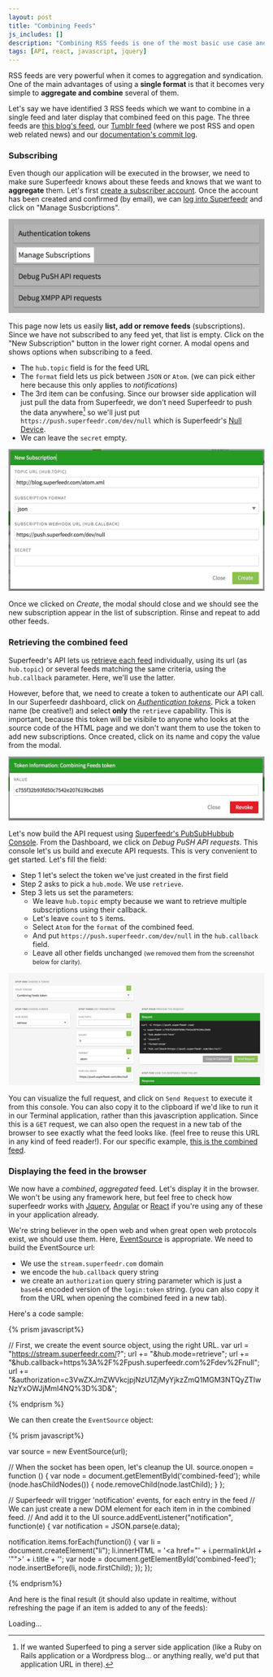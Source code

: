 ```yaml
---
layout: post
title: "Combining Feeds"
js_includes: []
description: "Combining RSS feeds is one of the most basic use case and provides a great way to aggregate content from several websites on a single page. Here's a quick tutorial on how to combine feeds with Superfeedr."
tags: [API, react, javascript, jquery]
---
```


RSS feeds are very powerful when it comes to aggregation and syndication. One of the main advantages of using a **single format** is that it becomes very simple to **aggregate and combine** several of them. 

Let's say we have identified 3 RSS feeds which we want to combine in a single feed and later display that combined feed on this page. The three feeds are [this blog's feed](https://superfeedr-blog-feed.herokuapp.com/), our [Tumblr feed](http://superfeedr.tumblr.com/rss) (where we post RSS and open web related news) and our [documentation's commit log](https://github.com/superfeedr/documentation/commits/master.atom).

### Subscribing

Even though our application will be executed in the browser, we need to make sure Superfeedr knows about these feeds and knows that we want to **aggregate** them. Let's first [create a subscriber account](https://superfeedr.com/subscriber/). Once the account has been created and confirmed (by email), we can [log into Superfeedr](http://superfeedr.com/login) and click on "Manage Susbcriptions".

<img src="/images/combining-feeds/manage-subscriptions.png">

This page now lets us easily **list, add or remove feeds** (subscriptions). Since we have not subscribed to any feed yet, that list is empty. Click on the "New Subscription" button in the lower right corner. A modal opens and shows options when subscribing to a feed. 

* The `hub.topic` field is for the feed URL
* The `format` field lets us pick between `JSON` or `Atom`. (we can pick either here because this only applies to *notifications*)
* The 3rd item can be confusing. Since our browser side application will just pull the data from Superfeedr, we don't need Superfeedr to push the data anywhere[^1] so we'll just put `https://push.superfeedr.com/dev/null` which is Superfeedr's [Null Device](https://en.wikipedia.org/wiki/Null_device). 
* We can leave the `secret` empty.

<img src="/images/combining-feeds/new-subscription.png">

Once we clicked on *Create*, the modal should close and we should see the new subscription appear in the list of subscription. Rinse and repeat to add other feeds.

### Retrieving the combined feed

Superfeedr's API lets us [retrieve each feed](http://documentation.superfeedr.com/subscribers.html#retrieving-entries-with-pubsubhubbub) individually, using its url (as `hub.topic`) or several feeds matching the same criteria, using the `hub.callback` parameter. Here, we'll use the latter.

However, before that, we need to create a token to authenticate our API call. In our Superfeedr dashboard, click on *[Authentication tokens](https://superfeedr.com/tokens/new)*. Pick a token name (be creative!) and select **only** the `retrieve` capability. This is important, because this token will be visibile to anyone who looks at the source code of the HTML page and we don't want them to use the token to add new subscriptions. Once created, click on its name and copy the value from the modal.

<img src="/images/combining-feeds/token-value.png">

Let's now build the API request using [Superfeedr's PubSubHubbub Console](http://superfeedr.com/push_console). From the Dashboard, we click on *Debug PuSH API requests*. This console let's us build and execute API requests. This is very convenient to get started. Let's fill the field:

* Step 1 let's select the token we've just created in the first field
* Step 2 asks to pick a `hub.mode`. We use `retrieve`.
* Step 3 lets us set the parameters:
	* We leave `hub.topic` empty because we want to retrieve multiple subscriptions using their callback.
	* Let's leave `count` to `5` items.
	* Select `Atom` for the `format` of the combined feed.
	* And put `https://push.superfeedr.com/dev/null` in the `hub.callback` field.
	* Leave all other fields unchanged <small>(we removed them from the screenshot below for clarity).</small>

<img src="/images/combining-feeds/push-console.png">

You can visualize the full request, and click on `Send Request` to execute it from this console. You can also copy it to the clipboard if we'd like to run it in our Terminal application, rather than this javascription application. Since this is a `GET` request, we can also open the request in a new tab of the browser to see exactly what the feed looks like. (feel free to reuse this URL in any kind of feed reader!). For our specific example, [this is the combined feed](https://push.superfeedr.com/?hub.mode=retrieve&count=20&format=atom&hub.callback=https%3A%2F%2Fpush.superfeedr.com%2Fdev%2Fnull&authorization=c3VwZXJmZWVkcjpjNzU1ZjMyYjkzZmQ1MGM3NTQyZTIwNzYxOWJjMmI4NQ%3D%3D&).

### Displaying the feed in the browser

We now have a *combined*, *aggregated* feed. Let's display it in the browser. We won't be using any framework here, but feel free to check how superfeedr works with [Jquery](http://blog.superfeedr.com/jquery-superfeedr/), [Angular](http://blog.superfeedr.com/angularjs-superfeedr/) or [React](http://blog.superfeedr.com/readers-news/) if you're using any of these in your application already.

We're string believer in the open web and when great open web protocols exist, we should use them. Here, [EventSource](/server-sent-events/) is appropriate. We need to build the EventSource url:

* We use the `stream.superfeedr.com` domain
* we encode the `hub.callback` query string
* we create an `authorization` query string parameter which is just a `base64` encoded version of the `login:token` string. (you can also copy it from the URL when opening the combined feed in a new tab).

Here's a code sample:

{% prism javascript%}

// First, we create the event source object, using the right URL.
var url = "https://stream.superfeedr.com/?";
url += "&hub.mode=retrieve";
url += "&hub.callback=https%3A%2F%2Fpush.superfeedr.com%2Fdev%2Fnull";
url += "&authorization=c3VwZXJmZWVkcjpjNzU1ZjMyYjkzZmQ1MGM3NTQyZTIwNzYxOWJjMmI4NQ%3D%3D&";

{% endprism %}

We can then create the `EventSource` object:

{% prism javascript%}

var source = new EventSource(url);

// When the socket has been open, let's cleanup the UI.
source.onopen = function () {
  var node = document.getElementById('combined-feed');
  while (node.hasChildNodes()) {
    node.removeChild(node.lastChild);
  }
};

// Superfeedr will trigger 'notification' events, for each entry in the feed
// We can just create a new DOM element for each item in in the combined feed.
// And add it to the UI
source.addEventListener("notification", function(e) {
  var notification = JSON.parse(e.data);

  notification.items.forEach(function(i) {
    var li = document.createElement("li");
    li.innerHTML = '<a href="' + i.permalinkUrl + '"">' + i.title + '</a>';
    var node = document.getElementById('combined-feed');
    node.insertBefore(li, node.firstChild);
  });
});

{% endprism%}

And here is the final result (it should also update in realtime, without refreshing the page if an item is added to any of the feeds):

<div id="combined-feed">Loading...</div>


[^1]: If we wanted Superfeed to ping a server side application (like a Ruby on Rails application or a Wordpress blog... or anything really, we'd put that application URL in there).

<script>
var url = "https://stream.superfeedr.com/?";
url += "&hub.mode=retrieve";
url += "&hub.callback=https%3A%2F%2Fpush.superfeedr.com%2Fdev%2Fnull";
url += "&authorization=c3VwZXJmZWVkcjpjNzU1ZjMyYjkzZmQ1MGM3NTQyZTIwNzYxOWJjMmI4NQ%3D%3D&";


var source = new EventSource(url);

source.onopen = function () {
  var node = document.getElementById('combined-feed');
  while (node.hasChildNodes()) {
    node.removeChild(node.lastChild);
  }
};

source.addEventListener("notification", function(e) {
  var notification = JSON.parse(e.data);

  notification.items.forEach(function(i) {
    var li = document.createElement("li");
    li.innerHTML = '<a href="' + i.permalinkUrl + '"">' + i.title + '</a>';
    var node = document.getElementById('combined-feed');
    node.insertBefore(li, node.firstChild);
  });
});

</script>



